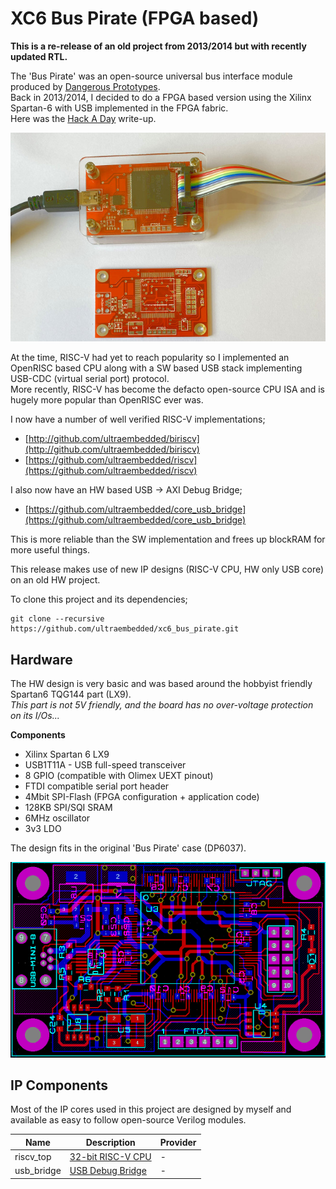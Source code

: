 # XC6 Bus Pirate (FPGA based)

**This is a re-release of an old project from 2013/2014 but with recently updated RTL.**

The 'Bus Pirate' was an open-source universal bus interface module produced by [Dangerous Prototypes](http://dangerousprototypes.com/docs/Bus_Pirate).  
Back in 2013/2014, I decided to do a FPGA based version using the Xilinx Spartan-6 with USB implemented in the FPGA fabric.  
Here was the [Hack A Day](https://hackaday.com/?s=fpga+bus+pirate) write-up.

![XC6BP](docs/xc6bp.jpg)

At the time, RISC-V had yet to reach popularity so I implemented an OpenRISC based CPU along with a SW based USB stack implementing USB-CDC (virtual serial port) protocol.  
More recently, RISC-V has become the defacto open-source CPU ISA and is hugely more popular than OpenRISC ever was.

I now have a number of well verified RISC-V implementations;
* [http://github.com/ultraembedded/biriscv](http://github.com/ultraembedded/biriscv)
* [https://github.com/ultraembedded/riscv](https://github.com/ultraembedded/riscv)

I also now have an HW based USB -> AXI Debug Bridge;
* [https://github.com/ultraembedded/core_usb_bridge](https://github.com/ultraembedded/core_usb_bridge)

This is more reliable than the SW implementation and frees up blockRAM for more useful things.

This release makes use of new IP designs  (RISC-V CPU, HW only USB core) on an old HW project.

To clone this project and its dependencies;

```
git clone --recursive https://github.com/ultraembedded/xc6_bus_pirate.git
```

## Hardware
The HW design is very basic and was based around the hobbyist friendly Spartan6 TQG144 part (LX9).  
*This part is not 5V friendly, and the board has no over-voltage protection on its I/Os...*

**Components**
* Xilinx Spartan 6 LX9
* USB1T11A - USB full-speed transceiver
* 8 GPIO (compatible with Olimex UEXT pinout)
* FTDI compatible serial port header
* 4Mbit SPI-Flash (FPGA configuration + application code)
* 128KB SPI/SQI SRAM
* 6MHz oscillator
* 3v3 LDO

The design fits in the original 'Bus Pirate' case (DP6037).

![PCB](docs/pcb.png)


## IP Components

Most of the IP cores used in this project are designed by myself and available as easy to follow open-source Verilog modules.

| Name                   | Description                                                 | Provider |
| ---------------------- | ------------------------------------------------------------| -------- |
| riscv_top              | [32-bit RISC-V CPU](https://github.com/ultraembedded/riscv) | - |
| usb_bridge             | [USB Debug Bridge](https://github.com/ultraembedded/core_usb_bridge) | - |
